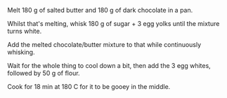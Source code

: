 Melt 180 g of salted butter and 180 g of dark chocolate in a pan. 

Whilst that's melting, whisk 180 g of sugar + 3 egg yolks until the mixture turns white.

Add the melted chocolate/butter mixture to that while continuously whisking.

Wait for the whole thing to cool down a bit, then add the 3 egg whites, followed by 50 g of flour. 

Cook for 18 min at 180 C for it to be gooey in the middle.
